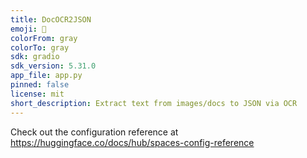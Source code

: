 ```yaml
---
title: DocOCR2JSON
emoji: 🐠
colorFrom: gray
colorTo: gray
sdk: gradio
sdk_version: 5.31.0
app_file: app.py
pinned: false
license: mit
short_description: Extract text from images/docs to JSON via OCR
---
```


Check out the configuration reference at https://huggingface.co/docs/hub/spaces-config-reference
